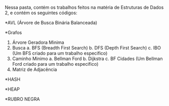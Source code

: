 Nessa pasta, contém os trabalhos feitos na matéria de Estruturas de Dados 2, e contém os seguintes códigos:

*AVL (Árvore de Busca Binária Balanceada)

*Grafos
  1. Árvore Geradora Minima
  2. Busca
     a. BFS (Breadth First Search)
     b. DFS (Depth First Search)
     c. IBO (Um BFS criado para um trabalho especifico)
  4. Caminho Minimo
     a. Bellman Ford
     b. Dijkstra
     c. BF Cidades (Um Bellman Ford criado para um trabalho especifico)
  6. Matriz de Adjacência

*HASH

*HEAP

*RUBRO NEGRA
